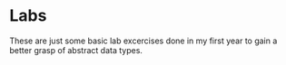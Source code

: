 # Labs
These are just some basic lab excercises done in my first year to gain a better grasp of abstract data types.
